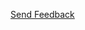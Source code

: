 <a href="mailto:yannik.m@posteo.de?subject=Feedback&body=I don't understand why ...">Send Feedback</a>
